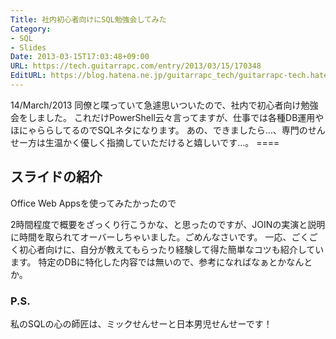 ```yaml
---
Title: 社内初心者向けにSQL勉強会してみた
Category:
- SQL
- Slides
Date: 2013-03-15T17:03:48+09:00
URL: https://tech.guitarrapc.com/entry/2013/03/15/170348
EditURL: https://blog.hatena.ne.jp/guitarrapc_tech/guitarrapc-tech.hatenablog.com/atom/entry/11696248318757675534
---
```


<p>14/March/2013 同僚と喋っていて急遽思いついたので、社内で初心者向け勉強会をしました。 これだけPowerShell云々言ってますが、仕事では各種DB運用やほにゃららしてるのでSQLネタになります。 あの、できましたら…、専門のせんせー方は生温かく優しく指摘していただけると嬉しいです…。 ====</p>
<h2>スライドの紹介</h2>
<p>Office Web Appsを使ってみたかったので</p>
<p>2時間程度で概要をざっくり行こうかな、と思ったのですが、JOINの実演と説明に時間を取られてオーバーしちゃいました。ごめんなさいです。 一応、ごくごく初心者向けに、自分が教えてもらったり経験して得た簡単なコツも紹介しています。 特定のDBに特化した内容では無いので、参考になればなぁとかなんとか。</p>
<h3>P.S.</h3>
<p>私のSQLの心の師匠は、ミックせんせーと日本男児せんせーです！</p>
